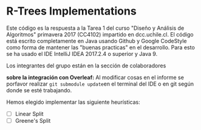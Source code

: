 # R-Trees Implementations

Este código es la respuesta a la Tarea 1 del curso "Diseño y Análisis de Algoritmos" primavera 2017 (CC4102) impartido en dcc.uchile.cl.
El código está escrito completamente en Java usando Github y Google CodeStyle como forma de mantener las "buenas practicas" en el desarrollo.
Para esto se ha usado el IDE IntelliJ IDEA 2017.2.4 o superior y Java 9.

Los integrantes del grupo están en la sección de colaboradores

__sobre la integración con Overleaf:__ Al modificar cosas en el informe se porfavor realizar ```git submodule update```en el terminal del IDE o en git según donde se esté trabajando.

Hemos elegido implementar las siguiente heurísticas:
- [ ] Linear Split
- [ ] Greene's Split
